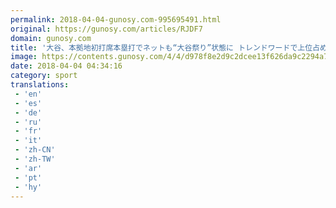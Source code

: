 ```yaml
---
permalink: 2018-04-04-gunosy.com-995695491.html
original: https://gunosy.com/articles/RJDF7
domain: gunosy.com
title: '大谷、本拠地初打席本塁打でネットも“大谷祭り”状態に トレンドワードで上位占める（デイリースポーツ） - グノシー'
image: https://contents.gunosy.com/4/4/d978f8e2d9c2dcee13f626da9c2294a7_content.jpg
date: 2018-04-04 04:34:16
category: sport
translations: 
 - 'en'
 - 'es'
 - 'de'
 - 'ru'
 - 'fr'
 - 'it'
 - 'zh-CN'
 - 'zh-TW'
 - 'ar'
 - 'pt'
 - 'hy'
---
```


